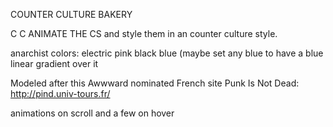 COUNTER CULTURE BAKERY

C C ANIMATE THE CS and style them in an counter culture style. 

anarchist colors: electric pink black blue (maybe set any blue to have a blue linear gradient over it

Modeled after this Awwward nominated French site Punk Is Not Dead:
http://pind.univ-tours.fr/

animations on scroll and a few on hover
